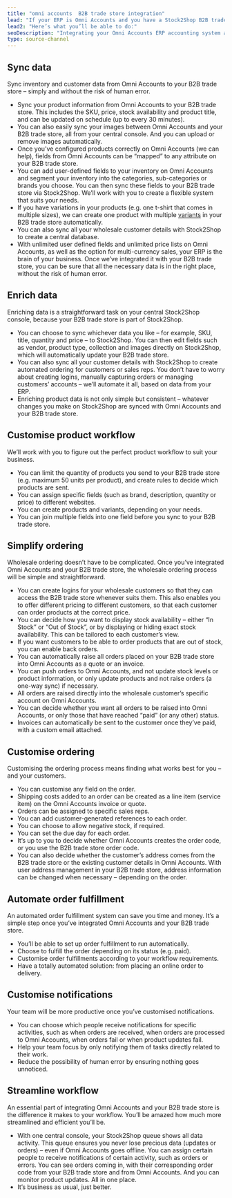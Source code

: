 ```yaml
---
title: "omni accounts  B2B trade store integration"
lead: "If your ERP is Omni Accounts and you have a Stock2Shop B2B trade store, we can integrate them with ease. Once we’ve done that, you’ll be able to benefit from a streamlined workflow and a more efficient business."
lead2: "Here’s what you’ll be able to do:"
seoDescription: "Integrating your Omni Accounts ERP accounting system and your B2B trade store will make it much simpler to run your wholesale business. From streamlining your inventory data management to simplifying the ordering process and automating order fulfillment, you’ll be surprised how efficient it can be."
type: source-channel
---
```


Sync data
---------

Sync inventory and customer data from Omni Accounts to your B2B trade store – simply and without the risk of human error.

*   Sync your product information from Omni Accounts to your B2B trade store. This includes the SKU, price, stock availability and product title, and can be updated on schedule (up to every 30 minutes).
*   You can also easily sync your images between Omni Accounts and your B2B trade store, all from your central console. And you can upload or remove images automatically.
*   Once you’ve configured products correctly on Omni Accounts (we can help), fields from Omni Accounts can be “mapped” to any attribute on your B2B trade store.
*   You can add user-defined fields to your inventory on Omni Accounts and segment your inventory into the categories, sub-categories or brands you choose. You can then sync these fields to your B2B trade store via Stock2Shop. We’ll work with you to create a flexible system that suits your needs.
*   If you have variations in your products (e.g. one t-shirt that comes in multiple sizes), we can create one product with multiple [variants](http://www.stock2shop.com/documentation/key-concepts/products-variants/) in your B2B trade store automatically.
*   You can also sync all your wholesale customer details with Stock2Shop to create a central database.
*   With unlimited user defined fields and unlimited price lists on Omni Accounts, as well as the option for multi-currency sales, your ERP is the brain of your business. Once we’ve integrated it with your B2B trade store, you can be sure that all the necessary data is in the right place, without the risk of human error.

Enrich data
-----------

Enriching data is a straightforward task on your central Stock2Shop console, because your B2B trade store is part of Stock2Shop.

*   You can choose to sync whichever data you like – for example, SKU, title, quantity and price – to Stock2Shop. You can then edit fields such as vendor, product type, collection and images directly on Stock2Shop, which will automatically update your B2B trade store.
*   You can also sync all your customer details with Stock2Shop to create automated ordering for customers or sales reps. You don’t have to worry about creating logins, manually capturing orders or managing customers’ accounts – we’ll automate it all, based on data from your ERP.
*   Enriching product data is not only simple but consistent – whatever changes you make on Stock2Shop are synced with Omni Accounts and your B2B trade store.

Customise product workflow
--------------------------

We’ll work with you to figure out the perfect product workflow to suit your business.

*   You can limit the quantity of products you send to your B2B trade store (e.g. maximum 50 units per product), and create rules to decide which products are sent.
*   You can assign specific fields (such as brand, description, quantity or price) to different websites.
*   You can create products and variants, depending on your needs.
*   You can join multiple fields into one field before you sync to your B2B trade store.

Simplify ordering
-----------------

Wholesale ordering doesn’t have to be complicated. Once you’ve integrated Omni Accounts and your B2B trade store, the wholesale ordering process will be simple and straightforward.

*   You can create logins for your wholesale customers so that they can access the B2B trade store whenever suits them. This also enables you to offer different pricing to different customers, so that each customer can order products at the correct price.
*   You can decide how you want to display stock availability – either “In Stock” or “Out of Stock”, or by displaying or hiding exact stock availability. This can be tailored to each customer’s view.
*   If you want customers to be able to order products that are out of stock, you can enable back orders.
*   You can automatically raise all orders placed on your B2B trade store into Omni Accounts as a quote or an invoice.
*   You can push orders to Omni Accounts, and not update stock levels or product information, or only update products and not raise orders (a one-way sync) if necessary.
*   All orders are raised directly into the wholesale customer’s specific account on Omni Accounts.
*   You can decide whether you want all orders to be raised into Omni Accounts, or only those that have reached “paid” (or any other) status.
*   Invoices can automatically be sent to the customer once they’ve paid, with a custom email attached.

Customise ordering
------------------

Customising the ordering process means finding what works best for you – and your customers.

*   You can customise any field on the order.
*   Shipping costs added to an order can be created as a line item (service item) on the Omni Accounts invoice or quote.
*   Orders can be assigned to specific sales reps.
*   You can add customer-generated references to each order.
*   You can choose to allow negative stock, if required.
*   You can set the due day for each order.
*   It’s up to you to decide whether Omni Accounts creates the order code, or you use the B2B trade store order code.
*   You can also decide whether the customer’s address comes from the B2B trade store or the existing customer details in Omni Accounts. With user address management in your B2B trade store, address information can be changed when necessary – depending on the order.

Automate order fulfillment
--------------------------

An automated order fulfillment system can save you time and money. It’s a simple step once you’ve integrated Omni Accounts and your B2B trade store.

*   You’ll be able to set up order fulfillment to run automatically.
*   Choose to fulfill the order depending on its status (e.g. paid).
*   Customise order fulfillments according to your workflow requirements.
*   Have a totally automated solution: from placing an online order to delivery.

Customise notifications
-----------------------

Your team will be more productive once you’ve customised notifications.

*   You can choose which people receive notifications for specific activities, such as when orders are received, when orders are processed to Omni Accounts, when orders fail or when product updates fail.
*   Help your team focus by only notifying them of tasks directly related to their work.
*   Reduce the possibility of human error by ensuring nothing goes unnoticed.

Streamline workflow
-------------------

An essential part of integrating Omni Accounts and your B2B trade store is the difference it makes to your workflow. You’ll be amazed how much more streamlined and efficient you’ll be.

*   With one central console, your Stock2Shop queue shows all data activity. This queue ensures you never lose precious data (updates or orders) – even if Omni Accounts goes offline. You can assign certain people to receive notifications of certain activity, such as orders or errors. You can see orders coming in, with their corresponding order code from your B2B trade store and from Omni Accounts. And you can monitor product updates. All in one place.
*   It’s business as usual, just better.